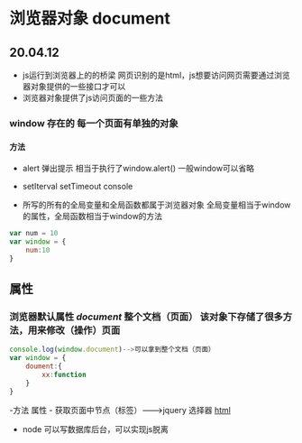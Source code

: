 # 浏览器对象 document
## 20.04.12
- js运行到浏览器上的的桥梁 网页识别的是html，js想要访问网页需要通过浏览器对象提供的一些接口才可以
- 浏览器对象提供了js访问页面的一些方法
### window 存在的 每一个页面有单独的对象
 #### 方法
 - alert 弹出提示 相当于执行了window.alert() 一般window可以省略

 - setIterval setTimeout console

 - 所写的所有的全局变量和全局函数都属于浏览器对象 全局变量相当于window的属性，全局函数相当于window的方法
 ```js 
 var num = 10
 var window = {
     num:10
 }
 ```
## 属性
 ### 浏览器默认属性 *document* 整个文档（页面） 该对象下存储了很多方法，用来修改（操作）页面
 ```js
 console.log(window.document)-->可以拿到整个文档（页面）
 var window = {
     doument:{
         xx:function
     }
 }
 ```
 -方法 属性
    - 获取页面中节点（标签）—-->jquery 选择器
 [html](browserObject.html)
 
- node 可以写数据库后台，可以实现js脱离
